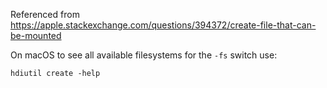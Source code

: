 Referenced from https://apple.stackexchange.com/questions/394372/create-file-that-can-be-mounted

On macOS to see all available filesystems for the `-fs` switch use:
```
hdiutil create -help
```